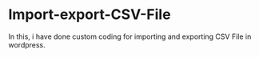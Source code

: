 # Import-export-CSV-File
In this, i have done custom coding for importing and exporting CSV File in wordpress.
